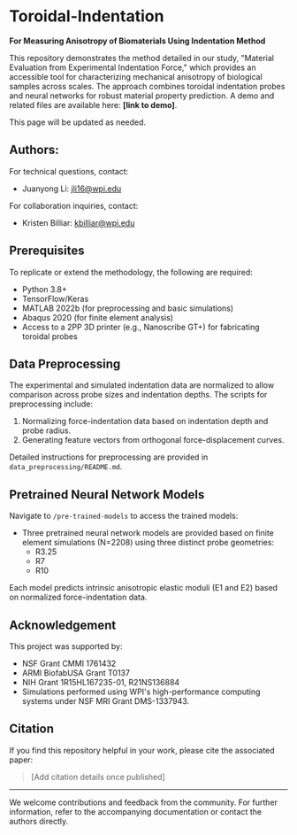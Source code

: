 # Toroidal-Indentation
**For Measuring Anisotropy of Biomaterials Using Indentation Method**

This repository demonstrates the method detailed in our study, "Material Evaluation from Experimental Indentation Force," which provides an accessible tool for characterizing mechanical anisotropy of biological samples across scales. The approach combines toroidal indentation probes and neural networks for robust material property prediction. A demo and related files are available here: **[link to demo]**.

This page will be updated as needed.

## Authors:
For technical questions, contact:
- Juanyong Li: [jli16@wpi.edu](mailto:jli16@wpi.edu)

For collaboration inquiries, contact:
- Kristen Billiar: [kbilliar@wpi.edu](mailto:kbilliar@wpi.edu)

## Prerequisites
To replicate or extend the methodology, the following are required:
- Python 3.8+
- TensorFlow/Keras
- MATLAB 2022b (for preprocessing and basic simulations)
- Abaqus 2020 (for finite element analysis)
- Access to a 2PP 3D printer (e.g., Nanoscribe GT+) for fabricating toroidal probes

## Data Preprocessing
The experimental and simulated indentation data are normalized to allow comparison across probe sizes and indentation depths. The scripts for preprocessing include:
1. Normalizing force-indentation data based on indentation depth and probe radius.
2. Generating feature vectors from orthogonal force-displacement curves.

Detailed instructions for preprocessing are provided in `data_preprocessing/README.md`.

## Pretrained Neural Network Models
Navigate to `/pre-trained-models` to access the trained models:
- Three pretrained neural network models are provided based on finite element simulations (N=2208) using three distinct probe geometries:
  - R3.25
  - R7
  - R10

Each model predicts intrinsic anisotropic elastic moduli (E1 and E2) based on normalized force-indentation data.

## Acknowledgement
This project was supported by:
- NSF Grant CMMI 1761432
- ARMI BiofabUSA Grant T0137
- NIH Grant 1R15HL167235-01, R21NS136884
- Simulations performed using WPI's high-performance computing systems under NSF MRI Grant DMS-1337943.

## Citation
If you find this repository helpful in your work, please cite the associated paper:
> [Add citation details once published]

---

We welcome contributions and feedback from the community. For further information, refer to the accompanying documentation or contact the authors directly.
